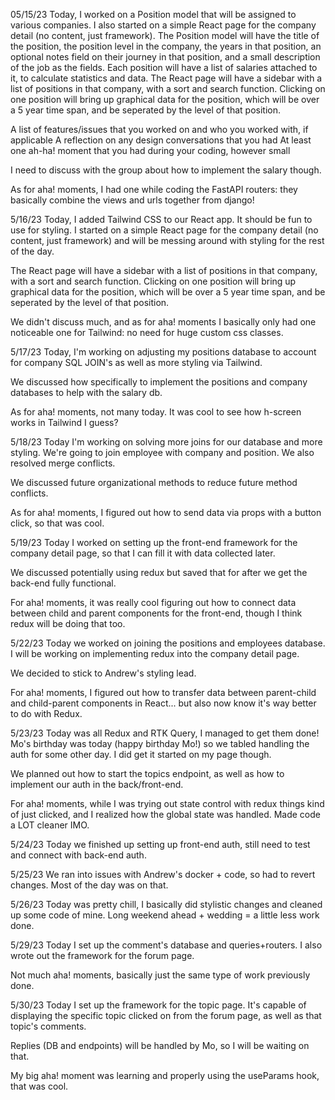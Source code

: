 05/15/23
Today, I worked on a Position model that will be assigned to various companies. I also started on a simple React page for the company detail (no content, just framework).
The Position model will have the title of the position, the position level in the company, the years in that position, an optional notes field on their journey in that position, and a small description of the job as the fields. Each position will have a list of salaries attached to it, to calculate statistics and data.
The React page will have a sidebar with a list of positions in that company, with a sort and search function. Clicking on one position will bring up graphical data for the position, which will be over a 5 year time span, and be seperated by the level of that position.

A list of features/issues that you worked on and who you worked with, if applicable
A reflection on any design conversations that you had
At least one ah-ha! moment that you had during your coding, however small

I need to discuss with the group about how to implement the salary though.

As for aha! moments, I had one while coding the FastAPI routers: they basically combine the views and urls together from django!

5/16/23
Today, I added Tailwind CSS to our React app. It should be fun to use for styling. I started on a simple React page for the company detail (no content, just framework) and will be messing around with styling for the rest of the day.

The React page will have a sidebar with a list of positions in that company, with a sort and search function. Clicking on one position will bring up graphical data for the position, which will be over a 5 year time span, and be seperated by the level of that position.

We didn't discuss much, and as for aha! moments I basically only had one noticeable one for Tailwind: no need for huge custom css classes.

5/17/23
Today, I'm working on adjusting my positions database to account for company SQL JOIN's as well as more styling via Tailwind.

We discussed how specifically to implement the positions and company databases to help with the salary db.

As for aha! moments, not many today. It was cool to see how h-screen works in Tailwind I guess?

5/18/23
Today I'm working on solving more joins for our database and more styling. We're going to join employee with company and position. We also resolved merge conflicts.

We discussed future organizational methods to reduce future method conflicts.

As for aha! moments, I figured out how to send data via props with a button click, so that was cool.

5/19/23
Today I worked on setting up the front-end framework for the company detail page, so that I can fill it with data collected later.

We discussed potentially using redux but saved that for after we get the back-end fully functional.

For aha! moments, it was really cool figuring out how to connect data between child and parent components for the front-end, though I think redux will be doing that too.

5/22/23
Today we worked on joining the positions and employees database. I will be working on implementing redux into the company detail page.

We decided to stick to Andrew's styling lead.

For aha! moments, I figured out how to transfer data between parent-child and child-parent components in React... but also now know it's way better to do with Redux.

5/23/23
Today was all Redux and RTK Query, I managed to get them done! Mo's birthday was today (happy birthday Mo!) so we tabled handling the auth for some other day. I did get it started on my page though.

We planned out how to start the topics endpoint, as well as how to implement our auth in the back/front-end.

For aha! moments, while I was trying out state control with redux things kind of just clicked, and I realized how the global state was handled. Made code a LOT cleaner IMO.

5/24/23
Today we finished up setting up front-end auth, still need to test and connect with back-end auth.

5/25/23
We ran into issues with Andrew's docker + code, so had to revert changes. Most of the day was on that.

5/26/23
Today was pretty chill, I basically did stylistic changes and cleaned up some code of mine. Long weekend ahead + wedding = a little less work done.

5/29/23
Today I set up the comment's database and queries+routers. I also wrote out the framework for the forum page.

Not much aha! moments, basically just the same type of work previously done.

5/30/23
Today I set up the framework for the topic page. It's capable of displaying the specific topic clicked on from the forum page, as well as that topic's comments.

Replies (DB and endpoints) will be handled by Mo, so I will be waiting on that.

My big aha! moment was learning and properly using the useParams hook, that was cool.
